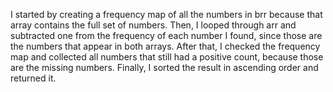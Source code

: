 I started by creating a frequency map of all the numbers in brr because that array contains the full set of numbers. Then, I looped through arr and subtracted one from the frequency of each number I found, since those are the numbers that appear in both arrays. After that, I checked the frequency map and collected all numbers that still had a positive count, because those are the missing numbers. Finally, I sorted the result in ascending order and returned it.